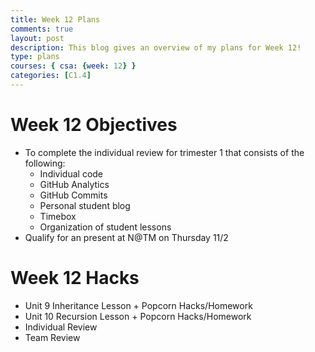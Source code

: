 ```yaml
---
title: Week 12 Plans
comments: true
layout: post
description: This blog gives an overview of my plans for Week 12!
type: plans
courses: { csa: {week: 12} }
categories: [C1.4]
---
```


# Week 12 Objectives

- To complete the individual review for trimester 1 that consists of the following:
    - Individual code
    - GitHub Analytics
    - GitHub Commits
    - Personal student blog
    - Timebox
    - Organization of student lessons
- Qualify for an present at N@TM on Thursday 11/2

# Week 12 Hacks

- Unit 9 Inheritance Lesson + Popcorn Hacks/Homework
- Unit 10 Recursion Lesson + Popcorn Hacks/Homework
- Individual Review
- Team Review
